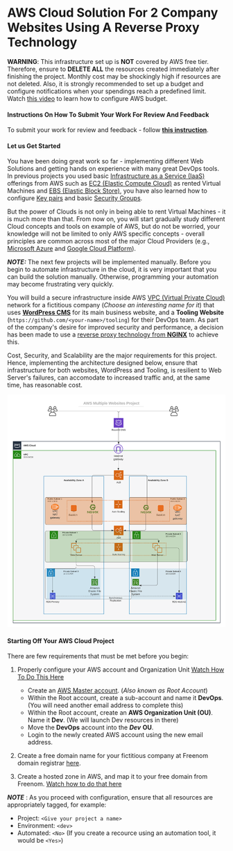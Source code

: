 AWS Cloud Solution For 2 Company Websites Using A Reverse Proxy Technology 
============================================

**WARNING**: This infrastructure set up is **NOT** covered by AWS free tier. Therefore, ensure to **DELETE  ALL** the resources created immediately after finishing the project. Monthly cost may be shockingly high if resources are not deleted. Also, it is strongly recommended to set up a budget and configure notifications when your spendings reach a predefined limit. Watch [this video](https://www.youtube.com/watch?v=fvz0cphjHjg) to learn how to configure AWS budget.

#### Instructions On How To Submit Your Work For Review And Feedback

To submit your work for review and feedback - follow [**this instruction**](https://starter-pbl.darey.io/en/latest/submission.html).

#### Let us Get Started

You have been doing great work so far - implementing different Web Solutions and getting hands on experience with many great DevOps tools. In previous projects you used basic [Infrastructure as a Service (IaaS)](https://en.wikipedia.org/wiki/Infrastructure_as_a_service) offerings from AWS such as [EC2 (Elastic Compute Cloud)](https://en.wikipedia.org/wiki/Amazon_Elastic_Compute_Cloud) as rented Virtual Machines and [EBS (Elastic Block Store)](https://en.wikipedia.org/wiki/Amazon_Elastic_Block_Store), you have also learned how to configure [Key pairs](https://docs.aws.amazon.com/AWSEC2/latest/UserGuide/ec2-key-pairs.html) and basic [Security Groups](https://docs.aws.amazon.com/AWSEC2/latest/UserGuide/ec2-security-groups.html).

But the power of Clouds is not only in being able to rent Virtual Machines - it is much more than that. From now on, you will start gradually study different Cloud concepts and tools on example of AWS, but do not be worried, your knowledge will not be limited to only AWS specific concepts - overall principles are common across most of the major Cloud Providers (e.g., [Microsoft Azure](https://azure.microsoft.com/en-us/) and [Google Cloud Platform](https://cloud.google.com)).

***NOTE:*** The next few projects will be implemented manually. Before you begin to automate infrastructure in the cloud, it is very important that you can build the solution manually. Otherwise, programming your automation may become frustrating very quickly.

You will build a secure infrastructure inside AWS [VPC (Virtual Private Cloud)](https://en.wikipedia.org/wiki/Amazon_Virtual_Private_Cloud) network for a fictitious company (*Choose an interesting name for it*) that uses [**WordPress CMS**](https://wordpress.com) for its main business website, and a **Tooling Website** (`https://github.com/<your-name>/tooling`) for their DevOps team. As part of the company's desire for improved security and performance, a decision has been made to use a [reverse proxy technology from **NGINX**](https://docs.nginx.com/nginx/admin-guide/web-server/reverse-proxy/) to achieve this. 

Cost, Security, and Scalability are the major requirements for this project. Hence, implementing the architecture designed below, ensure that infrastructure for both websites, WordPress and Tooling, is resilient to Web Server's failures, can accomodate to increased traffic and, at the same time, has reasonable cost.

![](./images/tooling_project_15.png)

#### Starting Off Your AWS Cloud Project

There are few requirements that must be met before you begin:

1. Properly configure your AWS account and Organization Unit [Watch How To Do This Here](https://youtu.be/9PQYCc_20-Q)

    * Create an [AWS Master account](https://aws.amazon.com/free/). (*Also known as Root Account*)
    * Within the Root account, create a sub-account and name it **DevOps**. (You will need another email address to complete this) 
    * Within the Root account, create an **AWS Organization Unit (OU)**. Name it **Dev**. (We will launch Dev resources in there)
    * Move the **DevOps** account into the ***Dev*** **OU**.
    * Login to the newly created AWS account using the new email address.

2. Create a free domain name for your fictitious company at Freenom domain registrar [here](https://www.freenom.com).

3. Create a hosted zone in AWS, and map it to your free domain from Freenom. [Watch how to do that here](https://youtu.be/IjcHp94Hq8A) 

***NOTE*** : As you proceed with configuration, ensure that all resources are appropriately tagged, for example:

* Project: `<Give your project a name>`
* Environment: `<dev>`
* Automated: `<No>` (If you create a recource using an automation tool, it would be `<Yes>`)




